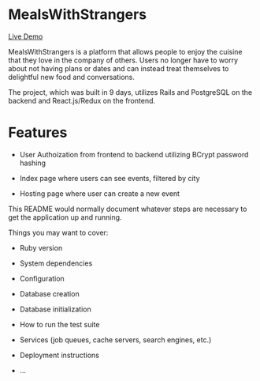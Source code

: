 # MealsWithStrangers

[Live Demo](https://meals-with-strangers.herokuapp.com/#/)

MealsWithStrangers is a platform that allows people to enjoy the cuisine that they love in the company of others. Users no longer have to worry about not having plans or dates and can instead treat themselves to delightful new food and conversations.

The project, which was built in 9 days, utilizes Rails and PostgreSQL on the backend and React.js/Redux on the frontend. 

# Features

- User Authoization from frontend to backend utilizing BCrypt password hashing

- Index page where users can see events, filtered by city

- Hosting page where user can create a new event

This README would normally document whatever steps are necessary to get the
application up and running.

Things you may want to cover:

* Ruby version

* System dependencies

* Configuration

* Database creation

* Database initialization

* How to run the test suite

* Services (job queues, cache servers, search engines, etc.)

* Deployment instructions

* ...
